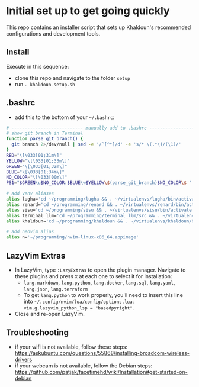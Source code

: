 # Initial set up to get going quickly

This repo contains an installer script that sets up Khaldoun's
recommended configurations and development tools.

## Install

Execute in this sequence:

- clone this repo and navigate to the folder `setup`
- run `. khaldoun-setup.sh`

## .bashrc

- add this to the bottom of your `~/.bashrc`:

```bash
# --------------------------- manually add to .bashrc --------------------------------
# show git branch in Terminal
function parse_git_branch() {
  git branch 2>/dev/null | sed -e '/^[^*]/d' -e 's/* \(.*\)/(\1)/'
}
RED="\[\033[01;31m\]"
YELLOW="\[\033[01;33m\]"
GREEN="\[\033[01;32m\]"
BLUE="\[\033[01;34m\]"
NO_COLOR="\[\033[00m\]"
PS1="$GREEN\u$NO_COLOR:$BLUE\w$YELLOW\$(parse_git_branch)$NO_COLOR\$ "

# add venv aliases
alias lugha='cd ~/programming/lugha && . ~/virtualenvs/lugha/bin/activate'
alias renard='cd ~/programming/renard && . ~/virtualenvs/renard/bin/activate'
alias sisu='cd ~/programming/sisu && . ~/virtualenvs/sisu/bin/activate'
alias terminal_llm='cd ~/programming/terminal_llm/src && . ~/virtualenvs/terminal_llm/bin/activate && python chat.py'
alias khaldoun='cd ~/programming/khaldoun && . ~/virtualenvs/khaldoun/bin/activate'

# add neovim alias
alias n='~/programming/nvim-linux-x86_64.appimage'
```

## LazyVim Extras

- In LazyVim, type `:LazyExtras` to open the plugin manager.
  Navigate to these plugins and press x at each one to select it for installation:
  - `lang.markdown`, `lang.python`, `lang.docker`,
    `lang.sql`, `lang.yaml`, `lang.json`, `lang.terraform`  
  - To get `lang.python` to work properly, you'll need to insert this line
    into `~/.config/nvim/lua/config/options.lua`: `vim.g.lazyvim_python_lsp = "basedpyright"`.
- Close and re-open LazyVim.

## Troubleshooting

- if your wifi is not available, follow these steps:
  <https://askubuntu.com/questions/55868/installing-broadcom-wireless-drivers>
- if your webcam is not available, follow the Debian steps:
  <https://github.com/patjak/facetimehd/wiki/Installation#get-started-on-debian>
